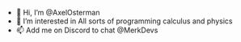 - 👋 Hi, I’m @AxelOsterman
- 👀 I’m interested in All sorts of programming calculus and physics
- 📫 Add me on Discord to chat @MerkDevs
